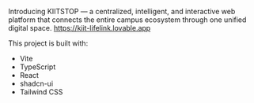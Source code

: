 Introducing KIITSTOP — a centralized, intelligent, and interactive web platform that connects the entire campus ecosystem through one unified digital space.
https://kiit-lifelink.lovable.app

This project is built with:

- Vite
- TypeScript
- React
- shadcn-ui
- Tailwind CSS

